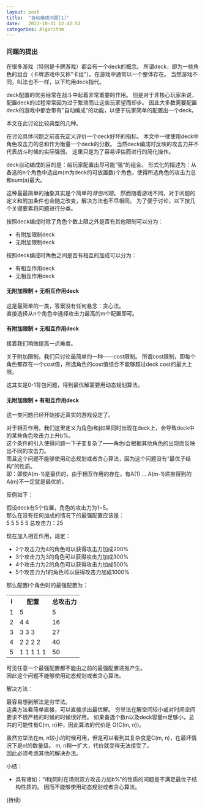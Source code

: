 ```yaml
---
layout: post
title:  "自动编成问题(1)"
date:   2013-10-31 12:42:53
categories: Algorithm
---
```


### 问题的提出

在很多游戏（特别是卡牌游戏）都会有一个deck的概念。 
所谓deck，即为一些角色的组合（卡牌游戏中又称"卡组"）。在游戏中通常以一个整体存在。
当然游戏不同，叫法也不一样，以下均用deck指代。

deck配置的优劣经常在战斗中起着非常重要的作用。
但是对于非核心玩家来说，配置deck的过程常常因为过于繁琐而让这些玩家望而却步。
因此大多数需要配置deck的游戏中都会带有"自动编成"的功能，以便于玩家简单的配置出一个deck。

本文在此讨论比较典型的几种。

在讨论具体问题之前首先定义评价一个deck好坏的指标。
本文中一律使用deck中角色攻击力的总和作为衡量一个deck的分数。
当然deck编成时反映的攻击力并不代表战斗时候的实际强弱。
这里只是为了容易评估而进行的简化操作。

deck自动编成的目的是：给玩家配置出尽可能“强”的组合。
形式化的描述为：从备选的n个角色中选出m(m为deck的可放置数)个角色，使得所选角色的攻击力总和sum(a)最大。

这种最最简单的抽象其实是个简单的*背包问题*。
然而随着游戏不同，对于问题的定义和附加条件也会随之改变，解决方法也不尽相同。
为了便于讨论，以下按几个关键要素将问题进行分类。

按照deck编成时除了角色个数上限之外是否有其他限制可以分为： 

* 有附加限制deck
* 无附加限制deck

按照deck编成时角色之间是否有相互的加成可以分为：

* 有相互作用deck
* 无相互作用deck

#### 无附加限制 + 无相互作用deck

这是最简单的一类，答案没有任何悬念：贪心法。  
直接选择从n个角色中选择攻击力最高的m个配置即可。  

#### 有附加限制 + 无相互作用deck

接着我们稍微提高一点难度。

关于附加限制，我们只讨论最简单的一种——cost限制。 
所谓cost限制，即每个角色都存在一个cost值，所选角色的cost值综合不能够超过deck cost的最大上限。

这其实是0-1背包问题，得到最优解需要用动态规划算法。  

#### 无附加限制 + 有相互作用deck

这一类问题已经开始接近真实的游戏设定了。

对于相互作用，我们这里定义为角色i和j如果同时出现在deck上，会导致deck中的某些角色攻击力上升b%。  
这个条件的引入使得问题一下子变复杂了——角色i会根据其他角色的出现而反映出不同的攻击力。  
而且这个问题不能够使用动态规划或者贪心算法，因为这个问题没有“最优子结构”的性质。  
即：即使A(m-1)是最优的，由于相互作用的存在，有A(1) ... A(m-1)递推得到的A(m)不一定就是最优的。

反例如下：

假设deck有5个位置，角色的攻击力为1~5。  
那么在没有任何加成的情况下的最强配置应该是：  
5 5 5 5 5		 总攻击力：25

现在加入相互作用，规定：

* 2个攻击力为4的角色可以获得攻击力加成200%
* 3个攻击力为3的角色可以获得攻击力加成300%
* 4个攻击力为2的角色可以获得攻击力加成500%
* 5个攻击力为1的角色可以获得攻击力加成1000%

那么配置i个角色时的最强配置为：

<table>
<tr><th>i</th>		<th>配置</th>		<th>总攻击力</th></tr>
<tr><td>1</td>		<td>5</td>			<td>5</td></tr>
<tr><td>2</td>		<td>4 4</td>		<td>16</td></tr>
<tr><td>3</td>		<td>3 3 3</td>		<td>27</td></tr>
<tr><td>4</td>		<td>2 2 2 2</td>	<td>40</td></tr>
<tr><td>5</td>		<td>1 1 1 1 1</td>	<td>50</td></tr>
</table>

可见任意一个最强配置都不能由之前的最强配置递推产生。  
因此这个问题不能够使用动态规划或者贪心算法。  

解决方法：

最容易想到解法是穷举法。  
这类方法看简单直接，可以直接求出最优解。
穷举法在解空间较小或对时间空间要求不很严格的时候的时候很好用。
如果备选个数n以及deck容量m足够小，总共的可能性有C(m, n)种，因此算法的代价是 O(C(m, n))。

虽然穷举法在m, n较小的时候可用，但是可以看到其复杂度是C(m, n)，在最坏情况下是n!的数量级。
m, n稍一扩大，代价就变得无法接受了。  
因此必须考虑其他的解决办法。  

小结：

* 具有诸如：“i和j同时在场则双方攻击力加b%”的性质的问题是不满足最优子结构性质的。
	因而不能够使用动态规划或者贪心算法。

(待续)
